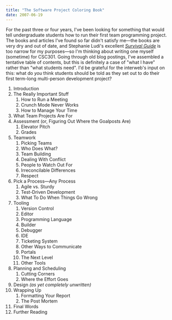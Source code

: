 ```yaml
---
title: "The Software Project Coloring Book"
date: 2007-06-19
---
```

For the past three or four years, I've been looking for something that would tell undergraduate students how to run their first team programming project.  The books and articles I've found so far didn't satisfy me—the books are very dry and out of date, and Stephanie Ludi's excellent <a href="http://www.csc.calpoly.edu/~sludi/SEmanual/TableOfContents.html"><em>Survival Guide</em></a> is too narrow for my purposes—so I'm thinking about writing one myself (sometime) for CSC301.  Going through old blog postings, I've assembled a tentative table of contents, but this is definitely a case of "what I have" rather than "what students need". I'd be grateful for the interweb's input on this: what do <em>you</em> think students should be told as they set out to do their first term-long multi-person development project?
<ol>
  <li>Introduction</li>
  <li>The Really Important Stuff
<ol>
  <li>How to Run a Meeting</li>
  <li>Crunch Mode Never Works</li>
  <li>How to Manage Your Time</li>
</ol>
</li>
  <li>What Team Projects Are For</li>
  <li>Assessment (or, Figuring Out Where the Goalposts Are)
<ol>
  <li>Elevator Pitch</li>
  <li>Grades</li>
</ol>
</li>
  <li>Teamwork
<ol>
  <li>Picking Teams</li>
  <li>Who Does What?</li>
  <li>Team Building</li>
  <li>Dealing With Conflict</li>
  <li>People to Watch Out For</li>
  <li>Irreconcilable Differences</li>
  <li>Respect</li>
</ol>
</li>
  <li>Pick a Process—Any Process
<ol>
  <li>Agile vs. Sturdy</li>
  <li>Test-Driven Development</li>
  <li>What To Do When Things Go Wrong</li>
</ol>
</li>
  <li>Tooling
<ol>
  <li>Version Control</li>
  <li>Editor</li>
  <li>Programming Language</li>
  <li>Builder</li>
  <li>Debugger</li>
  <li>IDE</li>
  <li>Ticketing System</li>
  <li>Other Ways to Communicate</li>
  <li>Portals</li>
  <li>The Next Level</li>
  <li>Other Tools</li>
</ol>
</li>
  <li>Planning and Scheduling
<ol>
  <li>Cutting Corners</li>
  <li>Where the Effort Goes</li>
</ol>
</li>
  <li>Design <em>(as yet completely unwritten)</em></li>
  <li>Wrapping Up
<ol>
  <li>Formatting Your Report</li>
  <li>The Post Mortem</li>
</ol>
</li>
  <li>Final Words</li>
  <li>Further Reading</li>
</ol>
